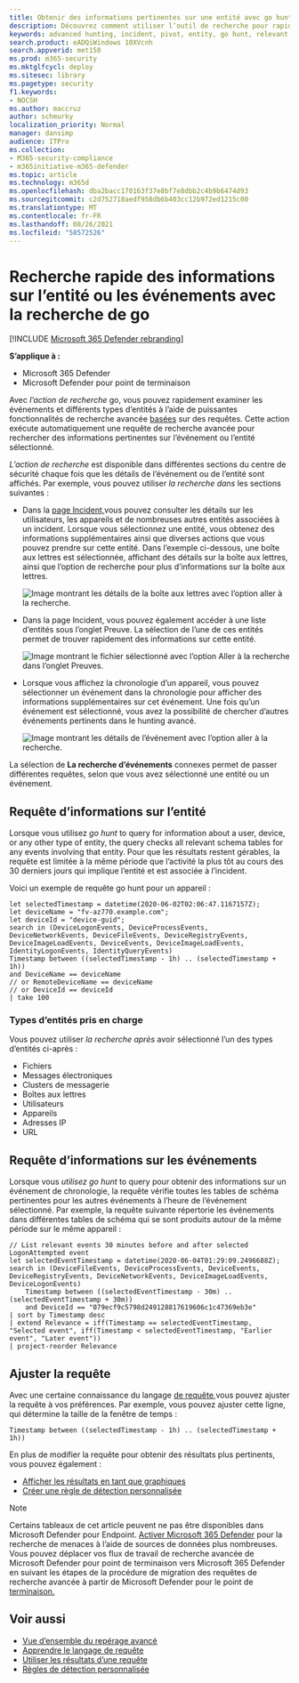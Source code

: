 ```yaml
---
title: Obtenir des informations pertinentes sur une entité avec go hunt
description: Découvrez comment utiliser l’outil de recherche pour rapidement interroger des informations pertinentes sur une entité ou un événement à l’aide d’une recherche avancée.
keywords: advanced hunting, incident, pivot, entity, go hunt, relevant events, threat hunting, cyber threat hunting, search, query, telemetry, Microsoft 365, Microsoft 365 Defender
search.product: eADQiWindows 10XVcnh
search.appverid: met150
ms.prod: m365-security
ms.mktglfcycl: deploy
ms.sitesec: library
ms.pagetype: security
f1.keywords:
- NOCSH
ms.author: maccruz
author: schmurky
localization_priority: Normal
manager: dansimp
audience: ITPro
ms.collection:
- M365-security-compliance
- m365initiative-m365-defender
ms.topic: article
ms.technology: m365d
ms.openlocfilehash: dba2bacc170163f37e8bf7e8dbb2c4b9b6474d93
ms.sourcegitcommit: c2d752718aedf958db6b403cc12b972ed1215c00
ms.translationtype: MT
ms.contentlocale: fr-FR
ms.lasthandoff: 08/26/2021
ms.locfileid: "58572526"
---
```

# <a name="quickly-hunt-for-entity-or-event-information-with-go-hunt"></a>Recherche rapide des informations sur l’entité ou les événements avec la recherche de go

[!INCLUDE [Microsoft 365 Defender rebranding](../includes/microsoft-defender.md)]


**S’applique à :**
- Microsoft 365 Defender
- Microsoft Defender pour point de terminaison

Avec *l’action de recherche* go, vous pouvez rapidement examiner les événements et différents types d’entités à l’aide de puissantes fonctionnalités de recherche avancée [basées](advanced-hunting-overview.md) sur des requêtes. Cette action exécute automatiquement une requête de recherche avancée pour rechercher des informations pertinentes sur l’événement ou l’entité sélectionné.

*L’action de recherche* est disponible dans différentes sections du centre de sécurité chaque fois que les détails de l’événement ou de l’entité sont affichés. Par exemple, vous pouvez utiliser *la recherche dans* les sections suivantes :

- Dans la [page Incident,](investigate-incidents.md#summary)vous pouvez consulter les détails sur les utilisateurs, les appareils et de nombreuses autres entités associées à un incident. Lorsque vous sélectionnez une entité, vous obtenez des informations supplémentaires ainsi que diverses actions que vous pouvez prendre sur cette entité. Dans l’exemple ci-dessous, une boîte aux lettres est sélectionnée, affichant des détails sur la boîte aux lettres, ainsi que l’option de recherche pour plus d’informations sur la boîte aux lettres.

    ![Image montrant les détails de la boîte aux lettres avec l’option aller à la recherche.](../../media/mtp-ah/go-hunt-email.png)

- Dans la page Incident, vous pouvez également accéder à une liste d’entités sous l’onglet Preuve. La sélection de l’une de ces entités permet de trouver rapidement des informations sur cette entité.

    ![Image montrant le fichier sélectionné avec l’option Aller à la recherche dans l’onglet Preuves.](../../media/mtp-ah/go-hunt-evidence-file.png)


- Lorsque vous affichez la chronologie d’un appareil, vous pouvez sélectionner un événement dans la chronologie pour afficher des informations supplémentaires sur cet événement. Une fois qu’un événement est sélectionné, vous avez la possibilité de chercher d’autres événements pertinents dans le hunting avancé.

    ![Image montrant les détails de l’événement avec l’option aller à la recherche.](../../media/mtp-ah/go-hunt-event.png)

La sélection de  **La recherche d’événements** connexes permet de passer différentes requêtes, selon que vous avez sélectionné une entité ou un événement.

## <a name="query-for-entity-information"></a>Requête d’informations sur l’entité
Lorsque vous utilisez *go hunt* to query for information about a user, device, or any other type of entity, the query checks all relevant schema tables for any events involving that entity. Pour que les résultats restent gérables, la requête est limitée à la même période que l’activité la plus tôt au cours des 30 derniers jours qui implique l’entité et est associée à l’incident.

Voici un exemple de requête go hunt pour un appareil :

```kusto
let selectedTimestamp = datetime(2020-06-02T02:06:47.1167157Z);
let deviceName = "fv-az770.example.com";
let deviceId = "device-guid";
search in (DeviceLogonEvents, DeviceProcessEvents, DeviceNetworkEvents, DeviceFileEvents, DeviceRegistryEvents, DeviceImageLoadEvents, DeviceEvents, DeviceImageLoadEvents, IdentityLogonEvents, IdentityQueryEvents)
Timestamp between ((selectedTimestamp - 1h) .. (selectedTimestamp + 1h))
and DeviceName == deviceName
// or RemoteDeviceName == deviceName
// or DeviceId == deviceId
| take 100
```
### <a name="supported-entity-types"></a>Types d’entités pris en charge
Vous pouvez utiliser *la recherche après* avoir sélectionné l’un des types d’entités ci-après :

- Fichiers
- Messages électroniques
- Clusters de messagerie
- Boîtes aux lettres
- Utilisateurs
- Appareils
- Adresses IP
- URL

## <a name="query-for-event-information"></a>Requête d’informations sur les événements
Lorsque vous *utilisez go hunt* to query pour obtenir des informations sur un événement de chronologie, la requête vérifie toutes les tables de schéma pertinentes pour les autres événements à l’heure de l’événement sélectionné. Par exemple, la requête suivante répertorie les événements dans différentes tables de schéma qui se sont produits autour de la même période sur le même appareil :

```kusto
// List relevant events 30 minutes before and after selected LogonAttempted event
let selectedEventTimestamp = datetime(2020-06-04T01:29:09.2496688Z);
search in (DeviceFileEvents, DeviceProcessEvents, DeviceEvents, DeviceRegistryEvents, DeviceNetworkEvents, DeviceImageLoadEvents, DeviceLogonEvents)
    Timestamp between ((selectedEventTimestamp - 30m) .. (selectedEventTimestamp + 30m))
    and DeviceId == "079ecf9c5798d249128817619606c1c47369eb3e"
| sort by Timestamp desc
| extend Relevance = iff(Timestamp == selectedEventTimestamp, "Selected event", iff(Timestamp < selectedEventTimestamp, "Earlier event", "Later event"))
| project-reorder Relevance
```

## <a name="adjust-the-query"></a>Ajuster la requête
Avec une certaine connaissance du langage [de requête,](advanced-hunting-query-language.md)vous pouvez ajuster la requête à vos préférences. Par exemple, vous pouvez ajuster cette ligne, qui détermine la taille de la fenêtre de temps :

```kusto
Timestamp between ((selectedTimestamp - 1h) .. (selectedTimestamp + 1h))
```

En plus de modifier la requête pour obtenir des résultats plus pertinents, vous pouvez également :
- [Afficher les résultats en tant que graphiques](advanced-hunting-query-results.md#view-query-results-as-a-table-or-chart)
- [Créer une règle de détection personnalisée](custom-detection-rules.md)

>[!NOTE]
>Certains tableaux de cet article peuvent ne pas être disponibles dans Microsoft Defender pour Endpoint. [Activer Microsoft 365 Defender](m365d-enable.md) pour la recherche de menaces à l’aide de sources de données plus nombreuses. Vous pouvez déplacer vos flux de travail de recherche avancée de Microsoft Defender pour point de terminaison vers Microsoft 365 Defender en suivant les étapes de la procédure de migration des requêtes de recherche avancée à partir de Microsoft Defender pour le point de [terminaison.](advanced-hunting-migrate-from-mde.md)

## <a name="related-topics"></a>Voir aussi
- [Vue d’ensemble du repérage avancé](advanced-hunting-overview.md)
- [Apprendre le langage de requête](advanced-hunting-query-language.md)
- [Utiliser les résultats d’une requête](advanced-hunting-query-results.md)
- [Règles de détection personnalisée](custom-detection-rules.md)
